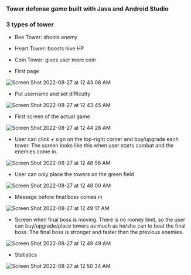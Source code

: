 ### Tower defense game built with Java and Android Studio

### 3 types of tower
- Bee Tower: shoots enemy
- Heart Tower: boosts hive HP
- Coin Tower: gives user more coin


- First page

![Screen Shot 2022-08-27 at 12 43 08 AM](https://user-images.githubusercontent.com/79822409/187014947-ab2c5c88-5ccd-447e-b266-1b2ceaa600b2.png)

- Put username and set difficulty

![Screen Shot 2022-08-27 at 12 43 45 AM](https://user-images.githubusercontent.com/79822409/187014962-9963d448-874c-46cb-81a3-1683494f5bff.png)

- First screen of the actual game

![Screen Shot 2022-08-27 at 12 44 28 AM](https://user-images.githubusercontent.com/79822409/187014967-5cdb6b1a-58df-44a3-8b3b-67c4c2cc79fc.png)

- User can click + sign on the top-right corner and buy/upgrade each tower. The screen looks like this when user starts combat and the enemies come in.

![Screen Shot 2022-08-27 at 12 48 56 AM](https://user-images.githubusercontent.com/79822409/187014994-47116379-bac2-435f-9c0e-436c6e56faf8.png)

- User can only place the towers on the green field

![Screen Shot 2022-08-27 at 12 48 00 AM](https://user-images.githubusercontent.com/79822409/187015101-1e0508ae-2714-45ba-b42e-98b3203f3e57.png)

- Message before final boss comes in

![Screen Shot 2022-08-27 at 12 49 17 AM](https://user-images.githubusercontent.com/79822409/187015164-a5b5992f-0ef1-446c-b7c9-9fbcb44e2538.png)

- Screen when final boss is moving. There is no money limit, so the user can buy/upgrade/place towers as much as he/she can to beat the final boss. The final boss is stronger and faster than the previous enemies.

![Screen Shot 2022-08-27 at 12 49 49 AM](https://user-images.githubusercontent.com/79822409/187015241-c814fb6b-989d-42ae-b25d-968d4ca9ca56.png)

- Statistics

![Screen Shot 2022-08-27 at 12 50 34 AM](https://user-images.githubusercontent.com/79822409/187015259-e42e75a3-beb8-4d00-9dca-a6ab72ff81f8.png)

